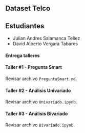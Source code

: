 ## Dataset Telco
## Estudiantes

- Julian Andres Salamanca Tellez
- David Alberto Vergara Tabares


#### Entrega talleres 

#### **Taller #1 - Pregunta Smart** 
Revisar archivo `PreguntaSmart.md`.

#### **Taller #2 - Análisis Univariado** 
Revisar archivo `Univariado.ipynb`.

#### **Taller #3 - Análisis Bivariado** 
Revisar archivo `Bivariado.ipynb`.

